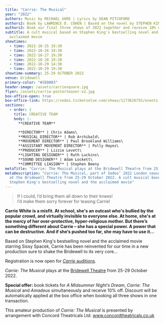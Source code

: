 ```yaml
---
title: "Carrie: The Musical"
year: "2022"
authors: Music by MICHAEL GORE | Lyrics by DEAN PITCHFORD
authors2: Book by LAWRENCE D. COHEN | Based on the novel by STEPHEN KING
authors3: Book our final three shows of 2022 together and receive 10% off
subtitle: A cult musical based on Stephen King's bestselling novel and the
  acclaimed movie
showtimes:
  - time: 2022-10-25 19:30
  - time: 2022-10-26 19:30
  - time: 2022-10-27 19:30
  - time: 2022-10-28 19:30
  - time: 2022-10-29 14:30
  - time: 2022-10-29 19:30
showtime-summary: 25-29 OCTOBER 2022
venue: bridewell
primary-color: "#2E0003"
header-image: /assets/carriesquare.jpg
flyer: /assets/carrie-posterteaser-v2.jpg
box-office-open: true
box-office-link: https://sedos.ticketsolve.com/shows/1173626755/events
sections:
  - order: 1
    title: CREATIVE TEAM
    body: |-
      **CREATIVE TEAM**

      **DIRECTOR** | Chris Adams\
      **MUSICAL DIRECTOR** | Rob Archibald\
      **MOVEMENT DIRECTOR** | Paul Brookland Williams\
      **ASSISTANT MOVEMENT DIRECTOR** | Polly Hayes\
      **PRODUCER** | Lizzie Levett\
      **LIGHTING DESIGNER** | Ruth Luckins\
      **SOUND DESIGNER** | Adam Lockett\
      **COMMITTEE LIASION** | Stephen Beeny
metaTitle: "Carrie: The Musical plays at the Bridewell Theatre from 25-29 October 2022"
metaDescription: "Carrie: The Musical, part of Sedos’ 2022 London season, plays
  at the Bridewell Theatre from 25-29 October 2022. A cult musical based on
  Stephen King's bestselling novel and the acclaimed movie"
---
```

> If I could, I’d bring them all down to their knees!\
> I’d make them sorry forever for teasing Carrie!

**Carrie White is a misfit. At school, she's an outcast who's bullied by the popular crowd, and virtually invisible to everyone else. At home, she's at the mercy of her over-protective, hyper-religious mother. But there’s something different about Carrie – she has a special power. A power that can be destructive. And if she’s pushed too far, she may have to use it…**

Based on Stephen King's bestselling novel and the acclaimed movie starring Sissy Spacek, Carrie has been reinvented for our time in a new production sure to shake the Bridewell to its very core...

Registration is now open for [*Carrie* auditions](https://sedos.co.uk/events/carrie-workshop-and-auditions). 

*Carrie: The Musical* plays at the [Bridewell Theatre](https://sedos.co.uk/venues/bridewell) from 25-29 October 2022.

**Special offer:** book tickets for *A Midsummer Night’s Dream*, *Carrie: The Musical* and *Amadeus* simultaneously and receive 10% off. Discount will be automatically applied at the box office when booking all three shows in one transaction.

This amateur production of *Carrie: The Musical* is presented by arrangement with Concord Theatricals Ltd. www.concordtheatricals.co.uk
